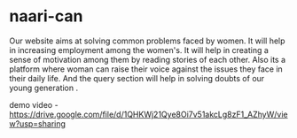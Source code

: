 # naari-can
Our website aims at solving common problems faced by women. It will help in increasing employment among the women's. It will help in creating  a sense of motivation among them by reading stories of each other. Also its a platform where woman can raise their voice against the issues they face in their daily life.
And the query section will help in solving doubts of our young generation .

demo video - https://drive.google.com/file/d/1QHKWj21Qye8Oi7v51akcLg8zF1_AZhyW/view?usp=sharing
